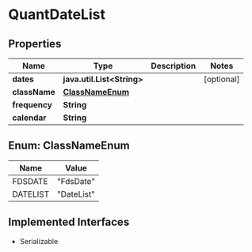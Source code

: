 

# QuantDateList


## Properties

Name | Type | Description | Notes
------------ | ------------- | ------------- | -------------
**dates** | **java.util.List&lt;String&gt;** |  |  [optional]
**className** | [**ClassNameEnum**](#ClassNameEnum) |  | 
**frequency** | **String** |  | 
**calendar** | **String** |  | 



## Enum: ClassNameEnum

Name | Value
---- | -----
FDSDATE | &quot;FdsDate&quot;
DATELIST | &quot;DateList&quot;


## Implemented Interfaces

* Serializable


